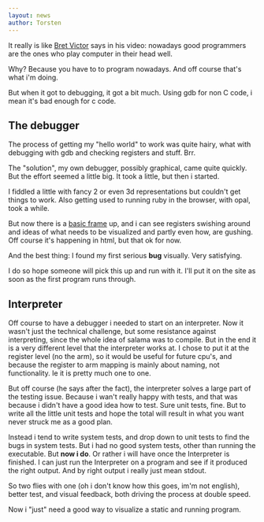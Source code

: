 ```yaml
---
layout: news
author: Torsten
---
```


It really is like [Bret Victor](http://worrydream.com/#!/InventingOnPrinciple) says in his video:
nowadays good programmers are the ones who play computer in their head well.

Why? Because you have to to program nowadays. And off course that's what i'm doing.

But when it got to debugging, it got a bit much. Using gdb for non C code, i mean it's bad enough
for c code.

## The debugger

The process of getting my "hello world" to work was quite hairy, what with debugging with gdb
and checking registers and stuff. Brr.

The "solution", my own debugger, possibly graphical, came quite quickly. But the effort seemed a
little big. It took a little, but then i started.

I fiddled a little with fancy 2 or even 3d representations but couldn't get things to work.
Also getting used to running ruby in the browser, with opal, took a while.

But now there is a [basic frame](https://github.com/salama/salama-debugger) up,
and i can see registers swishing around and ideas of what needs
to be visualized and partly even how, are gushing. Off course it's happening in html,
but that ok for now.

And the best thing: I found my first serious **bug** visually. Very satisfying.

I do so hope someone will pick this up and run with it. I'll put it on the site as soon as the first
program runs through.

## Interpreter

Off course to have a debugger i needed to start on an interpreter.
Now it wasn't just the technical challenge, but some resistance against interpreting, since the whole
idea of salama was to compile. But in the end it is a very different level that the interpreter
works at. I chose to put it at the register level (no the arm), so it would be useful for future
cpu's, and because the register to arm mapping is mainly about naming, not functionality. Ie it is
pretty much one to one.

But off course (he says after the fact), the interpreter solves a large part of the testing
issue. Because i wan't really happy with tests, and that was because i didn't have a good
idea how to test. Sure unit tests, fine. But to write all the little unit tests and hope the
total will result in what you want never struck me as a good plan.

Instead i tend to write system tests, and drop down to unit tests to find the bugs in system tests.
But i had no good system tests, other than running the executable. But **now i do**. Or rather
i will have once the Interpreter is finished. I can just run the Interpreter on a program and
see if it produced the right output. And by right output i really just mean stdout.

So two flies with one (oh i don't know how this goes, im'm not english), better test, and visual
feedback, both driving the process at double speed.

Now i "just" need a good way to visualize a static and running program.
